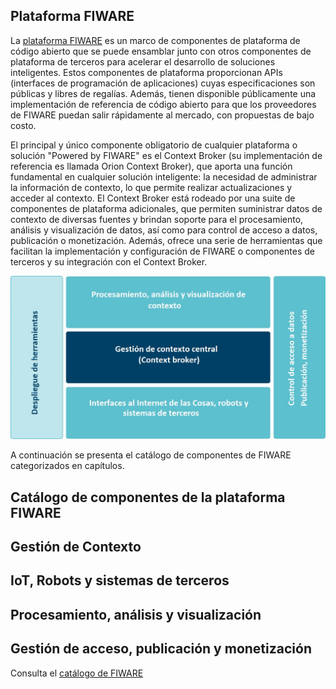 ## Plataforma FIWARE
La [plataforma FIWARE](https://www.fiware.org/developers/catalogue/) es un marco de componentes de plataforma de código abierto que se puede ensamblar junto con otros componentes de plataforma de terceros para acelerar el desarrollo de soluciones inteligentes. Estos componentes de plataforma proporcionan APIs (interfaces de programación de aplicaciones) cuyas especificaciones son públicas y libres de regalías. Además, tienen disponible públicamente una implementación de referencia de código abierto para que los proveedores de FIWARE puedan salir rápidamente al mercado, con propuestas de bajo costo. 

El principal y único componente obligatorio de cualquier plataforma o solución "Powered by FIWARE" es el Context Broker (su implementación de referencia es llamada Orion Context Broker), que aporta una función fundamental en cualquier solución inteligente: la necesidad de administrar la información de contexto, lo que permite realizar actualizaciones y acceder al contexto. El Context Broker está rodeado por una suite de componentes de plataforma adicionales, que permiten suministrar datos de contexto de diversas fuentes y brindan soporte para el procesamiento, análisis y visualización de datos, así como para control de acceso a datos, publicación o monetización. Además, ofrece una serie de herramientas que facilitan la implementación y configuración de FIWARE o componentes de terceros y su integración con el Context Broker.

![model](./images//FGE-02.jpg) 

A continuación se presenta el catálogo de componentes de FIWARE categorizados en capítulos. 

## Catálogo de componentes de la plataforma FIWARE

## Gestión de Contexto

## IoT, Robots y sistemas de terceros

## Procesamiento, análisis y visualización

## Gestión de acceso, publicación y monetización


Consulta el [catálogo de FIWARE](https://www.fiware.org/developers/catalogue/) 
